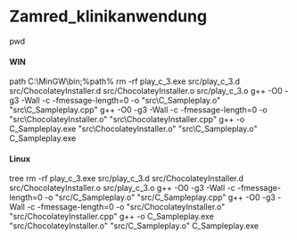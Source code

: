 # Zamred_klinikanwendung


pwd

#### WIN ####
path C:\MinGW\bin;%path%
rm -rf play_c_3.exe src/play_c_3.d src/ChocolateyInstaller.d src/ChocolateyInstaller.o src/play_c_3.o 
g++ -O0 -g3 -Wall -c -fmessage-length=0 -o "src\\C_Sampleplay.o" "src\\C_Sampleplay.cpp" 
g++ -O0 -g3 -Wall -c -fmessage-length=0 -o "src\\ChocolateyInstaller.o" "src\\ChocolateyInstaller.cpp" 
g++ -o C_Sampleplay.exe "src\\ChocolateyInstaller.o" "src\\C_Sampleplay.o" 
C_Sampleplay.exe


#### Linux #####
tree
rm -rf play_c_3.exe src/play_c_3.d src/ChocolateyInstaller.d src/ChocolateyInstaller.o src/play_c_3.o 
g++ -O0 -g3 -Wall -c -fmessage-length=0 -o "src/C_Sampleplay.o" "src/C_Sampleplay.cpp" 
g++ -O0 -g3 -Wall -c -fmessage-length=0 -o "src/ChocolateyInstaller.o" "src/ChocolateyInstaller.cpp" 
g++ -o C_Sampleplay.exe "src/ChocolateyInstaller.o" "src/C_Sampleplay.o" 
C_Sampleplay.exe
